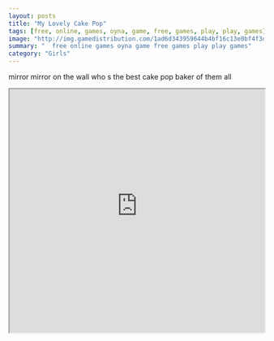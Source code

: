 ```yaml
---
layout: posts
title: "My Lovely Cake Pop"
tags: [free, online, games, oyna, game, free, games, play, play, games]
image: "http://img.gamedistribution.com/1ad6d343959644b4bf16c13e0bf4f3da.jpg"
summary: "  free online games oyna game free games play play games"
category: "Girls"
---
```


mirror mirror on the wall who s the best cake pop baker of them all

<iframe width="100%" height="480px;" src="http://flash.gamedistribution.com?game=1ad6d343959644b4bf16c13e0bf4f3da"></iframe>
